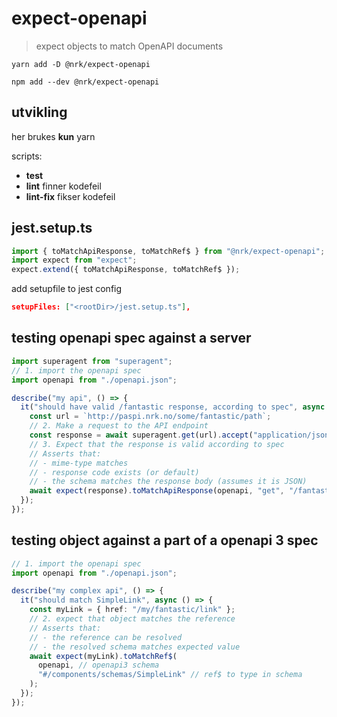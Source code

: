 # expect-openapi

> expect objects to match OpenAPI documents

```
yarn add -D @nrk/expect-openapi
```

```
npm add --dev @nrk/expect-openapi
```

## utvikling

her brukes **kun** yarn

scripts:

- **test**
- **lint** finner kodefeil
- **lint-fix** fikser kodefeil

## jest.setup.ts

```ts
import { toMatchApiResponse, toMatchRef$ } from "@nrk/expect-openapi";
import expect from "expect";
expect.extend({ toMatchApiResponse, toMatchRef$ });
```

add setupfile to jest config

```json
setupFiles: ["<rootDir>/jest.setup.ts"],
```

## testing openapi spec against a server

```ts
import superagent from "superagent";
// 1. import the openapi spec
import openapi from "./openapi.json";

describe("my api", () => {
  it("should have valid /fantastic response, according to spec", async () => {
    const url = `http://paspi.nrk.no/some/fantastic/path`;
    // 2. Make a request to the API endpoint
    const response = await superagent.get(url).accept("application/json");
    // 3. Expect that the response is valid according to spec
    // Asserts that:
    // - mime-type matches
    // - response code exists (or default)
    // - the schema matches the response body (assumes it is JSON)
    await expect(response).toMatchApiResponse(openapi, "get", "/fantastic");
  });
});
```

## testing object against a part of a openapi 3 spec

```ts
// 1. import the openapi spec
import openapi from "./openapi.json";

describe("my complex api", () => {
  it("should match SimpleLink", async () => {
    const myLink = { href: "/my/fantastic/link" };
    // 2. expect that object matches the reference
    // Asserts that:
    // - the reference can be resolved
    // - the resolved schema matches expected value
    await expect(myLink).toMatchRef$(
      openapi, // openapi3 schema
      "#/components/schemas/SimpleLink" // ref$ to type in schema
    );
  });
});
```
